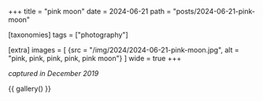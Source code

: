 +++
title = "pink moon"
date = 2024-06-21
path = "posts/2024-06-21-pink-moon"

[taxonomies]
tags = ["photography"]

[extra]
images = [
    {src = "/img/2024/2024-06-21-pink-moon.jpg", alt = "pink, pink, pink, pink, pink moon"}
]
wide = true
+++

*captured in December 2019*

{{ gallery() }}